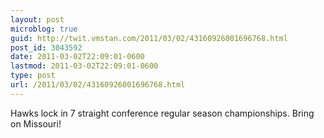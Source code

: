 ```yaml
---
layout: post
microblog: true
guid: http://twit.vmstan.com/2011/03/02/43160926001696768.html
post_id: 3043592
date: 2011-03-02T22:09:01-0600
lastmod: 2011-03-02T22:09:01-0600
type: post
url: /2011/03/02/43160926001696768.html
---
```

Hawks lock in 7 straight conference regular season championships. Bring on Missouri!
